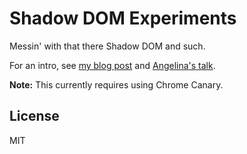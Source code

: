 # Shadow DOM Experiments

Messin' with that there Shadow DOM and such.

For an intro, see [my blog post](http://phuu.net/2012/11/13/web-components-and-the-shadow-dom.html) and [Angelina's talk](http://www.youtube.com/watch?v=JNjnv-Gcpnw).

**Note:** This currently requires using Chrome Canary.

## License

MIT